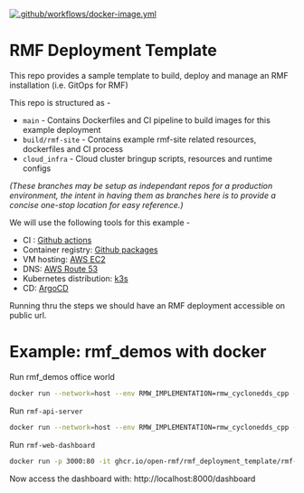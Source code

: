 [![.github/workflows/docker-image.yml](https://github.com/open-rmf/rmf_deployment_template/actions/workflows/docker-image.yml/badge.svg)](https://github.com/open-rmf/rmf_deployment_template/actions/workflows/docker-image.yml)

# RMF Deployment Template
This repo provides a sample template to build, deploy and manage an RMF installation (i.e. GitOps for RMF)

This repo is structured as -
- `main` - Contains Dockerfiles and CI pipeline to build images for this example deployment
- `build/rmf-site` - Contains example rmf-site related resources, dockerfiles and CI process
- `cloud_infra` - Cloud cluster bringup scripts, resources and runtime configs

_(These branches may be setup as independant repos for a production environment, the intent in having them as branches here is to provide a concise one-stop location for easy reference.)_

We will use the following tools for this example -
- CI : [Github actions](https://github.com/features/actions)
- Container registry: [Github packages](https://github.com/features/packages)
- VM hosting: [AWS EC2](https://aws.amazon.com/ec2/)
- DNS: [AWS Route 53](https://aws.amazon.com/route53/)
- Kubernetes distribution: [k3s](https://k3s.io) 
- CD: [ArgoCD](https://argoproj.github.io/cd)

Running thru the steps we should have an RMF deployment accessible on public url.

# Example: rmf_demos with docker

Run rmf_demos office world
```bash
docker run --network=host --env RMW_IMPLEMENTATION=rmw_cyclonedds_cpp -it ghcr.io/open-rmf/rmf_deployment_template/rmf-simulation:latest bash -c "ros2 launch rmf_demos_ign office.launch.xml headless:=1 server_uri:=ws://localhost:8000/_internal"
```

Run `rmf-api-server`
```bash
docker run --network=host --env RMW_IMPLEMENTATION=rmw_cyclonedds_cpp -it ghcr.io/open-rmf/rmf_deployment_template/rmf-web-rmf-server:latest
```

Run `rmf-web-dashboard`
```bash
docker run -p 3000:80 -it ghcr.io/open-rmf/rmf_deployment_template/rmf-web-dashboard:latest
```

Now access the dashboard with: http://localhost:8000/dashboard
